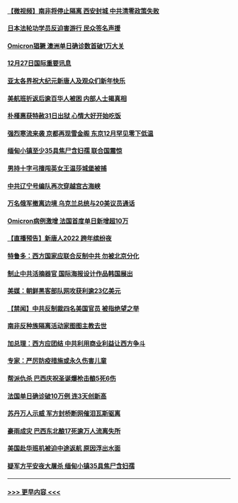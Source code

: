 #### [【微视频】南非将停止隔离 西安封城 中共清零政策失败](../pages/prog202/a103304169.md?t=12272250) 
#### [日本法轮功学员反迫害游行 民众签名声援](../pages/prog202/a103304069.md?t=12272250) 
#### [Omicron猖獗 澳洲单日确诊数首破1万大关](../pages/prog202/a103304053.md?t=12272250) 
#### [12月27日国际重要讯息](../pages/prog202/a103304030.md?t=12272250) 
#### [亚太各界祝大纪元新唐人及观众们新年快乐](../pages/prog202/a103303969.md?t=12272250) 
#### [美航班折返后逾百华人被困 内部人士揭真相](../pages/prog202/a103303961.md?t=12272250) 
#### [朴槿惠获特赦31日出狱 心情大好开始吃饭](../pages/prog202/a103303949.md?t=12272250) 
#### [强烈寒流来袭 京都再现雪金阁 东京12月罕见零下低温](../pages/prog202/a103303925.md?t=12272250) 
#### [缅甸小镇至少35具焦尸含妇孺 联合国震惊](../pages/prog202/a103303916.md?t=12272250) 
#### [男持十字弓擅闯英女王温莎城堡被捕](../pages/prog202/a103303865.md?t=12272250) 
#### [中共辽宁号编队再次穿越宫古海峡](../pages/prog202/a103303710.md?t=12272250) 
#### [万名俄军撤离边境 乌克兰总统与20美议员通话](../pages/prog202/a103303704.md?t=12272250) 
#### [Omicron病例激增 法国首度单日新增超10万](../pages/prog202/a103303734.md?t=12272250) 
#### [【直播预告】新唐人2022 跨年缤纷夜](../pages/prog202/a103303736.md?t=12272250) 
#### [特鲁多：西方国家应联合反制中共 勿被北京分化](../pages/prog202/a103303700.md?t=12272250) 
#### [制止中共活摘器官 国际海报设计作品韩国展出](../pages/prog202/a103303683.md?t=12272250) 
#### [美媒：朝鲜黑客部队网攻获利逾23亿美元](../pages/prog202/a103303642.md?t=12272250) 
#### [【禁闻】中共反制裁四名美国官员 被指绝望之举](../pages/prog202/a103303661.md?t=12272250) 
#### [南非反种族隔离活动家图图主教去世](../pages/prog202/a103303609.md?t=12272250) 
#### [加总理：西方应团结 中共利用商业利益让西方争斗](../pages/prog202/a103303591.md?t=12272250) 
#### [专家：严厉防疫措施或永久伤害儿童](../pages/prog202/a103303580.md?t=12272250) 
#### [帮派仇杀 巴西庆祝圣诞爆枪击酿5死6伤](../pages/prog202/a103303492.md?t=12272250) 
#### [法国单日确诊破10万例 连3天创新高](../pages/prog202/a103303482.md?t=12272250) 
#### [苏丹万人示威 军方封桥断网催泪瓦斯驱离](../pages/prog202/a103303473.md?t=12272250) 
#### [豪雨成灾 巴西东北酿17死逾万人流离失所](../pages/prog202/a103303463.md?t=12272250) 
#### [美国赴华班机被迫中途返航 原因浮出水面](../pages/prog202/a103303449.md?t=12272250) 
#### [疑军方平安夜大屠杀 缅甸小镇35具焦尸含妇孺](../pages/prog202/a103303414.md?t=12272250) 

----
#### [ >>> 更早内容 <<< ](../indexes/prog202-earlier.md)
